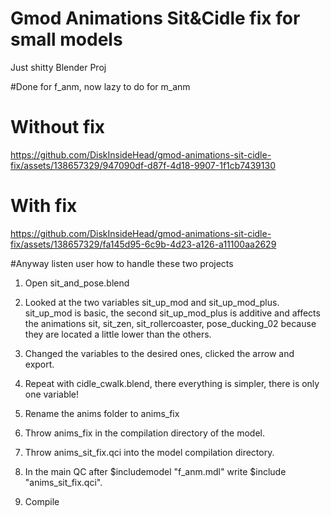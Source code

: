 # Gmod Animations Sit&Сidle fix for small models
Just shitty Blender Proj

#Done for f_anm, now lazy to do for m_anm

# Without fix

https://github.com/DiskInsideHead/gmod-animations-sit-cidle-fix/assets/138657329/947090df-d87f-4d18-9907-1f1cb7439130

# With fix

https://github.com/DiskInsideHead/gmod-animations-sit-cidle-fix/assets/138657329/fa145d95-6c9b-4d23-a126-a11100aa2629

#Anyway listen user how to handle these two projects

1. Open sit_and_pose.blend

2. Looked at the two variables sit_up_mod and sit_up_mod_plus. sit_up_mod is basic, the second sit_up_mod_plus is additive and affects the animations sit, sit_zen, sit_rollercoaster, pose_ducking_02 because they are located a little lower than the others.

3. Changed the variables to the desired ones, clicked the arrow and export.

4. Repeat with cidle_cwalk.blend, there everything is simpler, there is only one variable!

5. Rename the anims folder to anims_fix

6. Throw anims_fix in the compilation directory of the model.

7. Throw anims_sit_fix.qci into the model compilation directory.

8. In the main QC after $includemodel "f_anm.mdl" write $include "anims_sit_fix.qci".
   
9. Compile



